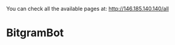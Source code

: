 <!-- TITLE: Joao's Wiki -->
<!-- SUBTITLE: This Wiki is being designed by João Duarte. It serves to hold information regarding different personal projects.  -->

You can check all the available pages at:
http://146.185.140.140/all

# BitgramBot

